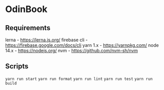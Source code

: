 # OdinBook

## Requirements

lerna - https://lerna.js.org/
firebase cli - https://firebase.google.com/docs/cli
yarn 1.x - https://yarnpkg.com/
node 14.x - https://nodejs.org/
nvm - https://github.com/nvm-sh/nvm

## Scripts

`yarn run start`
`yarn run format`
`yarn run lint`
`yarn run test`
`yarn run build`
